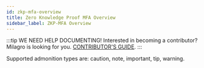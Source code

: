 ```yaml
---
id: zkp-mfa-overview
title: Zero Knowledge Proof MFA Overview
sidebar_label: ZKP-MFA Overview
---
```

:::tip WE NEED HELP DOCUMENTING!
Interested in becoming a contributor? Milagro is looking for you.
[CONTRIBUTOR'S GUIDE](/docs/contributor-guide).
:::


Supported admonition types are: caution, note, important, tip, warning.

